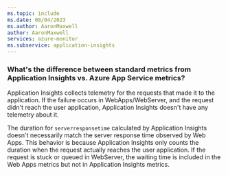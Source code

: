 ```yaml
---
ms.topic: include
ms.date: 08/04/2023
ms.author: AaronMaxwell
author: AaronMaxwell
services: azure-monitor
ms.subservice: application-insights
---
```


### What's the difference between standard metrics from Application Insights vs. Azure App Service metrics?

Application Insights collects telemetry for the requests that made it to the application. If the failure occurs in WebApps/WebServer, and the request didn't reach the user application, Application Insights doesn't have any telemetry about it.

The duration for `serverresponsetime` calculated by Application Insights doesn't necessarily match the server response time observed by Web Apps. This behavior is because Application Insights only counts the duration when the request actually reaches the user application. If the request is stuck or queued in WebServer, the waiting time is included in the Web Apps metrics but not in Application Insights metrics.
